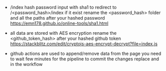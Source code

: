 - /index hash password input with sha1 to redirect to /<password_hash>/index if it exist
rename the <password_hash> folder and all the paths after your hashed password
https://emn178.github.io/online-tools/sha1.html

- all data are stored with AES encryption
rename the <github_token_hash> after your hashed github token
https://stackblitz.com/edit/cryptojs-aes-encrypt-decrypt?file=index.js

- github actions are used to append/remove data from the page 
you need to wait few minutes for the pipeline to commit the changes
replace <name> and <email> in the workflow
